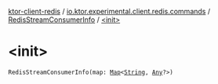 [ktor-client-redis](../../index.md) / [io.ktor.experimental.client.redis.commands](../index.md) / [RedisStreamConsumerInfo](index.md) / [&lt;init&gt;](./-init-.md)

# &lt;init&gt;

`RedisStreamConsumerInfo(map: `[`Map`](https://kotlinlang.org/api/latest/jvm/stdlib/kotlin.collections/-map/index.html)`<`[`String`](https://kotlinlang.org/api/latest/jvm/stdlib/kotlin/-string/index.html)`, `[`Any`](https://kotlinlang.org/api/latest/jvm/stdlib/kotlin/-any/index.html)`?>)`